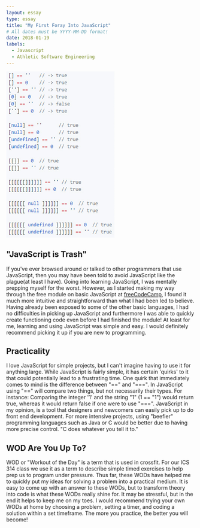 ```yaml
---
layout: essay
type: essay
title: "My First Foray Into JavaScript"
# All dates must be YYYY-MM-DD format!
date: 2018-01-19
labels:
  - Javascript
  - Athletic Software Engineering
---
```


<img class="ui right circular floated image" src="../images/javascriptMeme.png">

## "JavaScript is Trash"
If you've ever browsed around or talked to other programmers that use JavaScript, then you may have been told to avoid JavaScript like the plague(at least I have). Going into learning JavaScript, I was mentally prepping myself for the worst. However, as I started making my way through the free module on basic JavaScript at [freeCodeCamp](https://www.freecodecamp.org/), I found it much more intuitive and straightforward than what I had been led to believe. Having already been exposed to some of the other basic languages, I had no difficulties in picking up JavaScript and furthermore I was able to quickly create functioning code even before I had finished the module!
At least for me, learning and using JavaScript was simple and easy. I would definitely recommend picking it up if you are new to programming.

## Practicality
I love JavaScript for simple projects, but I can't imagine having to use it for anything large. While JavaScript is fairly simple, it has certain 'quirks' to it that could potentially lead to a frustrating time. One quirk that immediately comes to mind is the difference between "==" and "===". In JavaScript using "==" will compare two things, but not necessarily their types. For instance: Comparing the integer '1' and the string "1" (1 == "1") would return true, whereas it would return false if one were to use "===". JavaScript in my opinion, is a tool that designers and newcomers can easily pick up to do front end development. For more intensive projects, using "beefier" programming languages such as Java or C would be better due to having more precise control. "C does whatever you tell it to." 

## WOD Are You Up To?
WOD or "Workout of the Day" is a term that is used in crossfit. For our ICS 314 class we use it as a term to describe simple timed exercises to help prep us to program under pressure. Thus far, these WODs have helped me to quickly put my ideas for solving a problem into a practical medium. It is easy to come up with an answer to these WODs, but to transform theory into code is what these WODs really shine for. It may be stressful, but in the end it helps to keep me on my toes. I would recommend trying your own WODs at home by choosing a problem, setting a timer, and coding a solution within a set timeframe. The more you practice, the better you will become!
